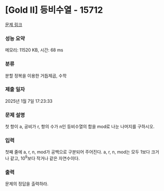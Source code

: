 # [Gold II] 등비수열 - 15712 

[문제 링크](https://www.acmicpc.net/problem/15712) 

### 성능 요약

메모리: 11520 KB, 시간: 68 ms

### 분류

분할 정복을 이용한 거듭제곱, 수학

### 제출 일자

2025년 1월 7일 17:23:33

### 문제 설명

<p>첫 항이 a, 공비가 r, 항의 수가 n인 등비수열의 합을 mod로 나눈 나머지를 구하시오.</p>

### 입력 

 <p>첫째 줄에 a, r, n, mod가 공백으로 구분되어 주어진다. a, r, n, mod는 모두 1보다 크거나 같고, 10<sup>9</sup>보다 작거나 같은 자연수이다. </p>

### 출력 

 <p>문제의 정답을 출력하라.</p>

